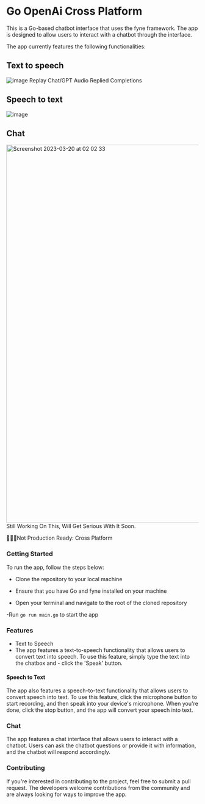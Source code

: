 # Go OpenAi Cross Platform

This is a Go-based chatbot interface that uses the fyne framework. The app is designed to allow users to interact with a chatbot through the interface.

The app currently features the following functionalities:

## Text to speech
![image](https://user-images.githubusercontent.com/13138647/226470554-a434ebf2-a52b-4861-a5f6-a96285b420b8.png)
 Replay Chat/GPT Audio Replied Completions
 
## Speech to text
![image](https://user-images.githubusercontent.com/13138647/226220962-bc58258c-4b81-4149-a2ca-16f09486f03a.png)

## Chat
<img width="991" alt="Screenshot 2023-03-20 at 02 02 33" src="https://user-images.githubusercontent.com/13138647/226220764-a49bc6d7-2c53-4c77-bfef-0a5dc27ad4d9.png">
Still Working On This, Will Get Serious With It Soon.

👨🏽‍💻Not Production Ready: Cross Platform



### Getting Started
To run the app, follow the steps below:

- Clone the repository to your local machine

- Ensure that you have Go and fyne installed on your machine

- Open your terminal and navigate to the root of the cloned repository

-Run `go run main.go` to start the app
### Features
- Text to Speech
- The app features a text-to-speech functionality that allows users to convert text into speech. To use this feature, simply type the text into the chatbox and - click the 'Speak' button.

#### Speech to Text

The app also features a speech-to-text functionality that allows users to convert speech into text. To use this feature, click the microphone button to start recording, and then speak into your device's microphone. When you're done, click the stop button, and the app will convert your speech into text.

### Chat

The app features a chat interface that allows users to interact with a chatbot. Users can ask the chatbot questions or provide it with information, and the chatbot will respond accordingly.

### Contributing
If you're interested in contributing to the project, feel free to submit a pull request. The developers welcome contributions from the community and are always looking for ways to improve the app.
